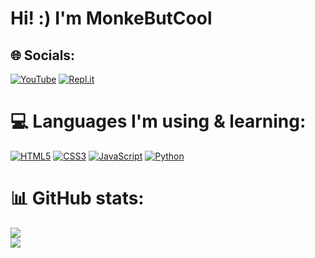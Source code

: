 # Hi! :) I'm MonkeButCool

## 🌐 Socials:
[![YouTube](https://img.shields.io/badge/YouTube-red?style=for-the-badge&logo=youtube&logoColor=white)](https://www.youtube.com/404) [![Repl.it](https://img.shields.io/badge/Replit-DD1200?style=for-the-badge&logo=Replit&logoColor=white)](https://replit.com/404) 

# 💻 Languages I'm using & learning:
[![HTML5](https://img.shields.io/badge/html5-%23E34F26.svg?style=for-the-badge&logo=html5&logoColor=white)](https://www.w3schools.com/html/default.asp) [![CSS3](https://img.shields.io/badge/css3-%231572B6.svg?style=for-the-badge&logo=css3&logoColor=white)](https://www.w3schools.com/css/default.asp) [![JavaScript](https://img.shields.io/badge/javascript-%23323330.svg?style=for-the-badge&logo=javascript&logoColor=%23F7DF1E)](https://www.w3schools.com/js/) [![Python](tps://img.shields.io/badge/Python-3776AB?style=for-the-badge&logo=python&logoColor=white)](https://www.python.org/)
# 📊 GitHub stats:
![](https://github-readme-stats.vercel.app/api?username=monkebutcool&theme=vision-friendly-dark&show_icons=true)<br/>
![](https://github-readme-stats.vercel.app/api/top-langs/?username=monkebutcool&theme=outrun&layout=donut) 

